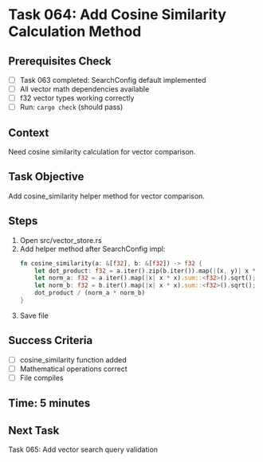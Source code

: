 # Task 064: Add Cosine Similarity Calculation Method

## Prerequisites Check
- [ ] Task 063 completed: SearchConfig default implemented
- [ ] All vector math dependencies available
- [ ] f32 vector types working correctly
- [ ] Run: `cargo check` (should pass)

## Context
Need cosine similarity calculation for vector comparison.

## Task Objective
Add cosine_similarity helper method for vector comparison.

## Steps
1. Open src/vector_store.rs
2. Add helper method after SearchConfig impl:
   ```rust
   fn cosine_similarity(a: &[f32], b: &[f32]) -> f32 {
       let dot_product: f32 = a.iter().zip(b.iter()).map(|(x, y)| x * y).sum();
       let norm_a: f32 = a.iter().map(|x| x * x).sum::<f32>().sqrt();
       let norm_b: f32 = b.iter().map(|x| x * x).sum::<f32>().sqrt();
       dot_product / (norm_a * norm_b)
   }
   ```
3. Save file

## Success Criteria
- [ ] cosine_similarity function added
- [ ] Mathematical operations correct
- [ ] File compiles

## Time: 5 minutes

## Next Task
Task 065: Add vector search query validation